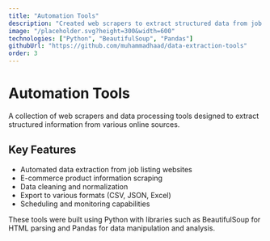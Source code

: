 ```yaml
---
title: "Automation Tools"
description: "Created web scrapers to extract structured data from job listings and e-commerce websites."
image: "/placeholder.svg?height=300&width=600"
technologies: ["Python", "BeautifulSoup", "Pandas"]
githubUrl: "https://github.com/muhammadhaad/data-extraction-tools"
order: 3
---
```


# Automation Tools

A collection of web scrapers and data processing tools designed to extract structured information from various online sources.

## Key Features

- Automated data extraction from job listing websites
- E-commerce product information scraping
- Data cleaning and normalization
- Export to various formats (CSV, JSON, Excel)
- Scheduling and monitoring capabilities

These tools were built using Python with libraries such as BeautifulSoup for HTML parsing and Pandas for data manipulation and analysis.
